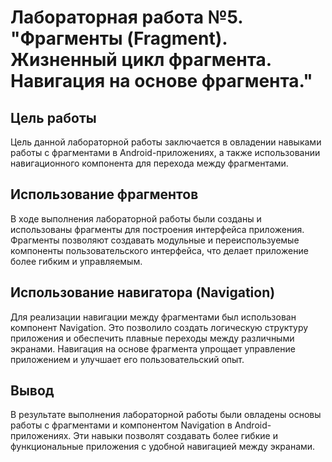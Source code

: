 # Лабораторная работа №5. "Фрагменты (Fragment). Жизненный цикл фрагмента. Навигация на основе фрагмента."

## Цель работы
Цель данной лабораторной работы заключается в овладении навыками работы с фрагментами в Android-приложениях,
а также использовании навигационного компонента для перехода между фрагментами.

## Использование фрагментов
В ходе выполнения лабораторной работы были созданы и использованы фрагменты для построения интерфейса приложения. 
Фрагменты позволяют создавать модульные и переиспользуемые компоненты пользовательского интерфейса, что делает приложение более гибким и управляемым.

## Использование навигатора (Navigation)
Для реализации навигации между фрагментами был использован компонент Navigation. 
Это позволило создать логическую структуру приложения и обеспечить плавные переходы между различными экранами. 
Навигация на основе фрагмента упрощает управление приложением и улучшает его пользовательский опыт.

## Вывод
В результате выполнения лабораторной работы были овладены основы работы с фрагментами и компонентом Navigation в Android-приложениях. 
Эти навыки позволят создавать более гибкие и функциональные приложения с удобной навигацией между экранами.